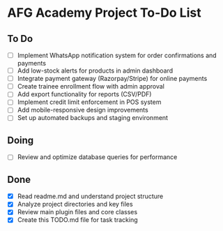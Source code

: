 # AFG Academy Project To-Do List

## To Do
- [ ] Implement WhatsApp notification system for order confirmations and payments
- [ ] Add low-stock alerts for products in admin dashboard
- [ ] Integrate payment gateway (Razorpay/Stripe) for online payments
- [ ] Create trainee enrollment flow with admin approval
- [ ] Add export functionality for reports (CSV/PDF)
- [ ] Implement credit limit enforcement in POS system
- [ ] Add mobile-responsive design improvements
- [ ] Set up automated backups and staging environment

## Doing
- [ ] Review and optimize database queries for performance

## Done
- [x] Read readme.md and understand project structure
- [x] Analyze project directories and key files
- [x] Review main plugin files and core classes
- [x] Create this TODO.md file for task tracking
